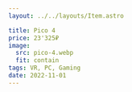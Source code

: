 ```yaml
---
layout: ../../layouts/Item.astro

title: Pico 4
price: 23'325₽
image:
  src: pico-4.webp
  fit: contain
tags: VR, PC, Gaming
date: 2022-11-01
---
```

